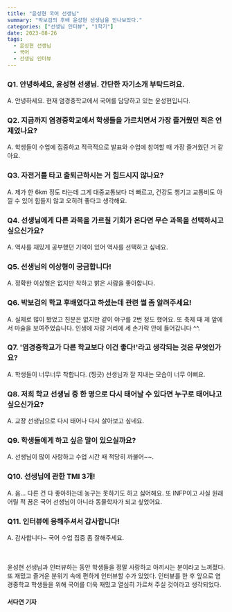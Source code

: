 ```yaml
---
title: "윤성현 국어 선생님"
summary: "박보검의 후배 윤성현 선생님을 만나보았다."
categories: ["선생님 인터뷰", "1학기"]
date: 2023-08-26
tags:
  - 윤성현 선생님
  - 국어
  - 선생님 인터뷰
---
```


### Q1. 안녕하세요, 윤성현 선생님. 간단한 자기소개 부탁드려요.

A. 안녕하세요. 현재 염경중학교에서 국어를 담당하고 있는 윤성현입니다.

### Q2. 지금까지 염경중학교에서 학생들을 가르치면서 가장 즐거웠던 적은 언제였나요?

A. 학생들이 수업에 집중하고 적극적으로 발표와 수업에 참여할 때 가장 즐거웠던 거 같아요.

### Q3. 자전거를 타고 출퇴근하시는 거 힘드시지 않나요?

A. 제가 한 6km 정도 타는데 그게 대중교통보다 더 빠르고, 건강도 챙기고 교통비도 아낄 수 있어 힘들지 않고 오히려 좋다고 생각해요.

### Q4. 선생님에게 다른 과목을 가르칠 기회가 온다면 무슨 과목을 선택하시고 싶으신가요?

A. 역사를 재밌게 공부했던 기억이 있어 역사를 선택하고 싶네요.

### Q5. 선생님의 이상형이 궁금합니다!

A. 정확한 이상형은 없지만 착하고 밝은 사람을 좋아합니다.

### Q6. 박보검의 학교 후배였다고 하셨는데 관련 썰 좀 알려주세요!
A. 실제로 많이 봤었고 친분은 없지만 같이 야구를 2번 정도 했어요. 또 축제 때 제 앞에서 마술을 보여주었습니다. 인생에 자랑 거리에 세 손가락 안에 들어갑니다 ^^.

### Q7. '염경중학교가 다른 학교보다 이건 좋다!'라고 생각되는 것은 무엇인가요?
A. 학생들이 너무너무 착합니다. (찡긋) 선생님과 잘 지내는 모습이 너무 이뻐요.

### Q8. 저희 학교 선생님 중 한 명으로 다시 태어날 수 있다면 누구로 태어나고 싶으신가요?
A. 교장 선생님으로 다시 태어나 다시 살아보고 싶네요.

### Q9. 학생들에게 하고 싶은 말이 있으실까요?
A. 선생님이 많이 사랑하고 수업 시간 때 적당히 까불어~~.

### Q10. 선생님에 관한 TMI 3개!
A. 음... 다른 건 다 좋아하는데 농구는 못하기도 하고 싫어해요. 또 INFP이고 사실 원래 어릴 적 꿈은 국어 선생님이 아니라 동물학자가 되고 싶었어요.

### Q11. 인터뷰에 응해주셔서 감사합니다!
A. 감사합니다~ 국어 수업 집중 좀 잘해주세요.

ㅤ

윤성현 선생님과 인터뷰하는 동안 학생들을 정말 사랑하고 아끼시는 분이라고 느껴졌다. 또 재밌고 즐거운 분위기 속에 편하게 인터뷰할 수가 있었다. 인터뷰를 한 후 앞으로 염경중학교 학생들을 위해 국어를 더욱 재밌고 열심히 가르쳐 주실 것이라고 생각되었다.

#### 서다연 기자
